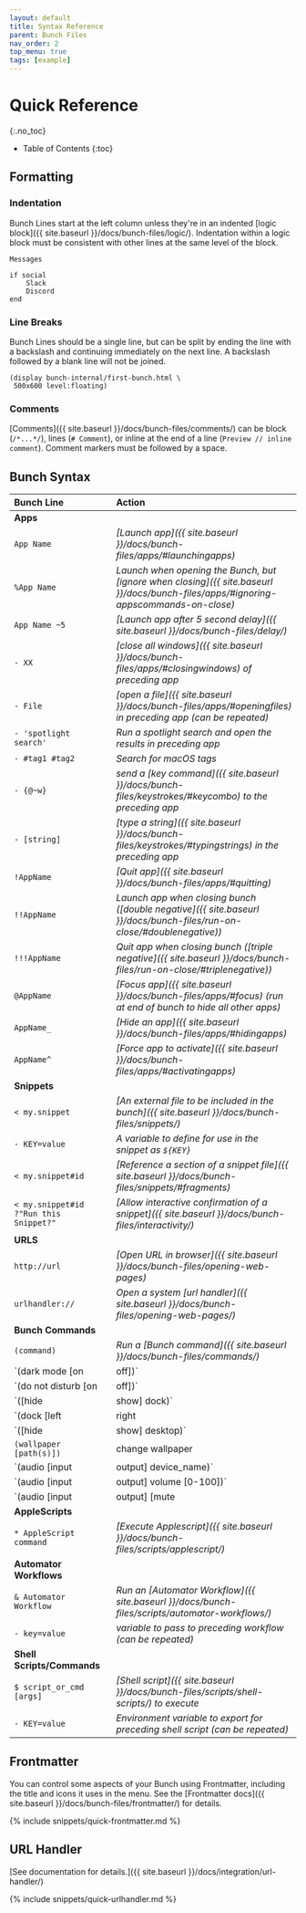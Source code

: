 ```yaml
---
layout: default
title: Syntax Reference
parent: Bunch Files
nav_order: 2
top_menu: true
tags: [example]
---
```

# Quick Reference
{:.no_toc}

* Table of Contents
{:toc}

## Formatting

### Indentation

Bunch Lines start at the left column unless they're in an indented [logic block]({{ site.baseurl }}/docs/bunch-files/logic/). Indentation within a logic block must be consistent with other lines at the same level of the block.

```bunch
Messages

if social
	Slack
	Discord
end
```

### Line Breaks

Bunch Lines should be a single line, but can be split by ending the line with a backslash and continuing immediately on the next line. A backslash followed by a blank line will not be joined.

```bunch
(display bunch-internal/first-bunch.html \
 500x600 level:floating)
```

### Comments

[Comments]({{ site.baseurl }}/docs/bunch-files/comments/) can be block (`/*...*/`), lines (`# Comment`), or inline at the end of a line (`Preview // inline comment`). Comment markers must be followed by a space.


## Bunch Syntax

|Bunch Line|Action|
|:----|:----|
| __Apps__ ||
|`App Name`|_[Launch app]({{ site.baseurl }}/docs/bunch-files/apps/#launchingapps)_|
|`%App Name`|_Launch when opening the Bunch, but [ignore when closing]({{ site.baseurl }}/docs/bunch-files/apps/#ignoring-appscommands-on-close)_|
|`App Name ~5`|_[Launch app after 5 second delay]({{ site.baseurl }}/docs/bunch-files/delay/)_|
|`- XX`|_[close all windows]({{ site.baseurl }}/docs/bunch-files/apps/#closingwindows) of preceding app_|
|`- File`|_[open a file]({{ site.baseurl }}/docs/bunch-files/apps/#openingfiles) in preceding app (can be repeated)_|
|`- 'spotlight search'` | _Run a spotlight search and open the results in preceding app_ |
| `- #tag1 #tag2` | _Search for macOS tags_ |
|`- {@~w}`|_send a [key command]({{ site.baseurl }}/docs/bunch-files/keystrokes/#keycombo) to the preceding app_|
|`- [string]`|_[type a string]({{ site.baseurl }}/docs/bunch-files/keystrokes/#typingstrings) in the preceding app_|
|`!AppName`|_[Quit app]({{ site.baseurl }}/docs/bunch-files/apps/#quitting)_|
|`!!AppName`|_Launch app when closing bunch ([double negative]({{ site.baseurl }}/docs/bunch-files/run-on-close/#doublenegative))_|
|`!!!AppName`|_Quit app when closing bunch ([triple negative]({{ site.baseurl }}/docs/bunch-files/run-on-close/#triplenegative))_|
|`@AppName`|_[Focus app]({{ site.baseurl }}/docs/bunch-files/apps/#focus) (run at end of bunch to hide all other apps)_|
|`AppName_`|_[Hide an app]({{ site.baseurl }}/docs/bunch-files/apps/#hidingapps)_|
|`AppName^`|_[Force app to activate]({{ site.baseurl }}/docs/bunch-files/apps/#activatingapps)_|
| __Snippets__ ||
|`< my.snippet`|_[An external file to be included in the bunch]({{ site.baseurl }}/docs/bunch-files/snippets/)_|
|`- KEY=value`|_A variable to define for use in the snippet as `${KEY}`_|
|`< my.snippet#id`|_[Reference a section of a snippet file]({{ site.baseurl }}/docs/bunch-files/snippets/#fragments)_|
|`< my.snippet#id ?"Run this Snippet?"`|_[Allow interactive confirmation of a snippet]({{ site.baseurl }}/docs/bunch-files/interactivity/)_|
|__URLS__||
|`http://url`|_[Open URL in browser]({{ site.baseurl }}/docs/bunch-files/opening-web-pages)_|
|`urlhandler://`|_Open a system [url handler]({{ site.baseurl }}/docs/bunch-files/opening-web-pages/)_|
|__Bunch Commands__||
|`(command)`|_Run a [Bunch command]({{ site.baseurl }}/docs/bunch-files/commands/)_|
| `(dark mode [on|off])` | dark mode on/off |
| `(do not disturb [on|off])` | do not disturb on/off |
| `([hide|show] dock)` | hide/show dock |
| `(dock [left|right|bottom])` | dock left/right/bottom |
| `([hide|show] desktop)` | hide/show desktop |
| `(wallpaper [path(s)])` | change wallpaper |
| `(audio [input|output] device_name)` | audio input/output |
| `(audio [input|output] volume [0-100])` | audio volume |
| `(audio [input|output] [mute|unmute])`| mute/unmute  audio |
|__AppleScripts__||
|`* AppleScript command`|_[Execute Applescript]({{ site.baseurl }}/docs/bunch-files/scripts/applescript/)_|
|__Automator Workflows__||
|`& Automator Workflow`|_Run an [Automator Workflow]({{ site.baseurl }}/docs/bunch-files/scripts/automator-workflows/)_|
|`- key=value`|_variable to pass to preceding workflow (can be repeated)_|
|__Shell Scripts/Commands__||
|`$ script_or_cmd [args]`|_[Shell script]({{ site.baseurl }}/docs/bunch-files/scripts/shell-scripts/) to execute_|
|`- KEY=value`|_Environment variable to export for preceding shell script (can be repeated)_|

## Frontmatter

You can control some aspects of your Bunch using Frontmatter, including the title and icons it uses in the menu. See the [Frontmatter docs]({{ site.baseurl }}/docs/bunch-files/frontmatter/) for details.

{% include snippets/quick-frontmatter.md %}

## URL Handler

[See documentation for details.]({{ site.baseurl }}/docs/integration/url-handler/)

{% include snippets/quick-urlhandler.md %}


